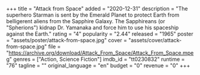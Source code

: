 +++
title = "Attack from Space"
added = "2020-12-31"
description = "The superhero Starman is sent by the Emerald Planet to protect Earth from belligerent aliens from the Sapphire Galaxy. The Sapphireans (or \"Spherions\") kidnap Dr. Yamanaka and force him to use his spaceship against the Earth."
rating = "4"
popularity = "2.44"
released = "1965"
poster = "assets/poster/attack-from-space.jpg"
cover = "assets/cover/attack-from-space.jpg"
file = "https://archive.org/download/Attack_From_Space/Attack_From_Space.mpeg"
genres = ["Action, Science Fiction"]
imdb_id = "tt0230832"
runtime = "76"
tagline = ""
original_language = "en"
budget = "0"
revenue = "0"
+++